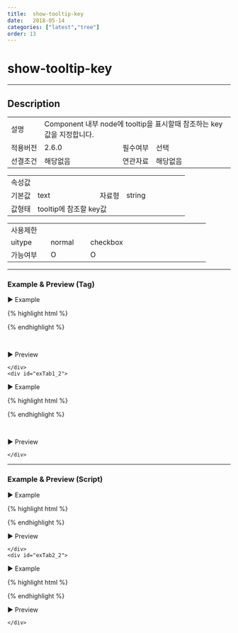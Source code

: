 ```yaml
---
title:  show-tooltip-key
date:   2018-05-14
categories: ["latest","tree"]
order: 13
---
```


show-tooltip-key
===

---

## Description

<table style="width:100%">
    <colgroup>
        <col width="15%"/>
        <col width="35%"/>
        <col width="15%"/>
        <col width="35%"/>
    </colgroup>
    <tr>
        <td class="tdTitle">설명</td>
        <td colspan="3">Component 내부 node에 tooltip을 표시할때 참조하는 key값을 지정합니다.</td>
    </tr>
    <tr>
        <td class="tdTitle">적용버전</td>
        <td>2.6.0</td>
        <td class="tdTitle">필수여부</td>
        <td>선택</td>
    </tr>
    <tr>
        <td class="tdTitle">선결조건</td>
        <td>해당없음</td>
        <td class="tdTitle">연관자료</td>
        <td>해당없음</td>
    </tr>
</table>
<table style="width:100%">
    <colgroup>
        <col width="15%"/>
        <col width="35%"/>
        <col width="15%"/>
        <col width="35%"/>
    </colgroup>
    <tr>
        <td class="tdTitle tdBg" colspan="4">속성값</td>
    </tr>
    <tr>
        <td class="tdTitle">기본값</td>
        <td>text</td>
        <td class="tdTitle">자료형</td>
        <td>string</td>
    </tr>
    <tr>
        <td class="tdTitle">값형태</td>
        <td colspan="3">tooltip에 참조할 key값</td>
    </tr>
</table>
<table style="width:100%">
    <colgroup>
        <col width="20%"/>
        <col width="20%"/>
        <col width="20%"/>
        <col width="20%"/>
        <col width="20%"/>
    </colgroup>
    <tr>
        <td class="tdTitle tdBg" colspan="5">사용제한</td>
    </tr>
    <tr>
        <td>uitype</td>
        <td class="tdCenter">normal</td>
        <td class="tdCenter">checkbox</td>
        <td></td>
        <td></td>
    </tr>
    <tr>
        <td>가능여부</td>
        <td class="tdBlue tdCenter">O</td>
        <td class="tdBlue tdCenter">O</td>
        <td></td>
        <td></td>
    </tr>
</table>

---
### Example & Preview (Tag)

<script>
    var treeJsonData=[
        { "id":"1",     "pid":"-1",  "order" : "1", "text" : "1", "tooltip":"tooltip1" },
        { "id":"1_1",   "pid":"1",   "order" : "1", "text" : "1_1", "tooltip":"tooltip1_1" },
        { "id":"1_2",   "pid":"1",   "order" : "2", "text" : "1_2", "tooltip":"tooltip1_2" },
        { "id":"1_1_1", "pid":"1_1", "order" : "1", "text" : "1_1_1", "tooltip":"tooltip1_1_1" },
        { "id":"1_2_1", "pid":"1_2", "order" : "2", "text" : "1_2_1", "tooltip":"tooltip1_2_1" }
    ];
</script>

<sbux-tabs id="exTab1" name="exTab1" uitype="normal" title-target-id-array="exTab1_1^exTab1_2" title-text-array="normal(변동형)^checkbox(변동형)" is-scrollable="false">
</sbux-tabs>
<div class="tab-content">
    <div id="exTab1_1">

▶ Example

{% highlight html %}
<script>
    var treeJsonData=[
        { "id":"1",     "pid":"-1",  "order" : "1", "text" : "1", "tooltip":"tooltip1" },
        { "id":"1_1",   "pid":"1",   "order" : "1", "text" : "1_1", "tooltip":"tooltip1_1" },
        { "id":"1_2",   "pid":"1",   "order" : "2", "text" : "1_2", "tooltip":"tooltip1_2" },
        { "id":"1_1_1", "pid":"1_1", "order" : "1", "text" : "1_1_1", "tooltip":"tooltip1_1_1" },
        { "id":"1_2_1", "pid":"1_2", "order" : "2", "text" : "1_2_1", "tooltip":"tooltip1_2_1" }
    ]; 
</script>
<sbux-tree id="sbIdx1_1" name="sbTagNm1_1" uitype="normal" jsondata-ref="treeJsonData" show-tooltip="true" show-tooltip-key="tooltip"></sbux-tree>
{% endhighlight %}


<br>

▶ Preview 

<sbux-tree id="sbIdx1_1" name="sbTagNm1_1" uitype="normal" jsondata-ref="treeJsonData" show-tooltip="true" show-tooltip-key="tooltip"></sbux-tree>

    </div>
    <div id="exTab1_2">

▶ Example

{% highlight html %}
<script>
    var treeJsonData=[
        { "id":"1",     "pid":"-1",  "order" : "1", "text" : "1", "tooltip":"tooltip1" },
        { "id":"1_1",   "pid":"1",   "order" : "1", "text" : "1_1", "tooltip":"tooltip1_1" },
        { "id":"1_2",   "pid":"1",   "order" : "2", "text" : "1_2", "tooltip":"tooltip1_2" },
        { "id":"1_1_1", "pid":"1_1", "order" : "1", "text" : "1_1_1", "tooltip":"tooltip1_1_1" },
        { "id":"1_2_1", "pid":"1_2", "order" : "2", "text" : "1_2_1", "tooltip":"tooltip1_2_1" }
    ]; 
</script>
<sbux-tree id="sbIdx1_2" name="sbTagNm1_2" uitype="checkbox" jsondata-ref="treeJsonData" show-tooltip="true" show-tooltip-key="tooltip"></sbux-tree>
{% endhighlight %}

<br>

▶ Preview 

<sbux-tree id="sbIdx1_2" name="sbTagNm1_2" uitype="checkbox" jsondata-ref="treeJsonData" show-tooltip="true" show-tooltip-key="tooltip"></sbux-tree>

    </div>
</div>

---
### Example & Preview (Script)

<sbux-tabs id="exTab2" name="exTab2" uitype="normal" title-target-id-array="exTab2_1^exTab2_2" title-text-array="normal(변동형)^checkbox(변동형)" is-scrollable="false">
</sbux-tabs>
<div class="tab-content">
    <div id="exTab2_1">

▶ Example

{% highlight html %}
<div id="sbArea2_1"></div>
<script>
    var treeJsonData=[
        { "id":"1",     "pid":"-1",  "order" : "1", "text" : "1", "tooltip":"tooltip1" },
        { "id":"1_1",   "pid":"1",   "order" : "1", "text" : "1_1", "tooltip":"tooltip1_1" },
        { "id":"1_2",   "pid":"1",   "order" : "2", "text" : "1_2", "tooltip":"tooltip1_2" },
        { "id":"1_1_1", "pid":"1_1", "order" : "1", "text" : "1_1_1", "tooltip":"tooltip1_1_1" },
        { "id":"1_2_1", "pid":"1_2", "order" : "2", "text" : "1_2_1", "tooltip":"tooltip1_2_1" }
    ]; 
    $(document).ready(function(){
        $('#sbArea2_1').sbTree({
            name : 'sbScriptNm2_1',
            uitype : 'normal',
            jsondataRef : 'treeJsonData',
            showTooltip : true,
            showTooltipKey : 'tooltip'
        });
    }); 
</script>
{% endhighlight %}

<br>

▶ Preview 

<div id="sbArea2_1"></div>
<script>
    $(document).ready(function(){
        $('#sbArea2_1').sbTree({
            name : 'sbScriptNm2_1',
            uitype : 'normal',
            jsondataRef : 'treeJsonData',
            showTooltip : true,
            showTooltipKey : 'tooltip'
        });
    }); 
</script>

    </div>
    <div id="exTab2_2">

▶ Example

{% highlight html %}
<div id="sbArea2_2"></div>
<script>
    var treeJsonData=[
        { "id":"1",     "pid":"-1",  "order" : "1", "text" : "1", "tooltip":"tooltip1" },
        { "id":"1_1",   "pid":"1",   "order" : "1", "text" : "1_1", "tooltip":"tooltip1_1" },
        { "id":"1_2",   "pid":"1",   "order" : "2", "text" : "1_2", "tooltip":"tooltip1_2" },
        { "id":"1_1_1", "pid":"1_1", "order" : "1", "text" : "1_1_1", "tooltip":"tooltip1_1_1" },
        { "id":"1_2_1", "pid":"1_2", "order" : "2", "text" : "1_2_1", "tooltip":"tooltip1_2_1" }
    ]; 
    $(document).ready(function(){
        $('#sbArea2_2').sbTree({
            name : 'sbScriptNm2_2',
            uitype : 'checkbox',
            jsondataRef : 'treeJsonData',
            showTooltip : true,
            showTooltipKey : 'tooltip'
        });
    }); 
</script>
{% endhighlight %}

<br>

▶ Preview 

<div id="sbArea2_2"></div>
<script>
    $(document).ready(function(){
        $('#sbArea2_2').sbTree({
            name : 'sbScriptNm2_2',
            uitype : 'checkbox',
            jsondataRef : 'treeJsonData',
            showTooltip : true,
            showTooltipKey : 'tooltip'
        });
    }); 
</script>

    </div>
</div>